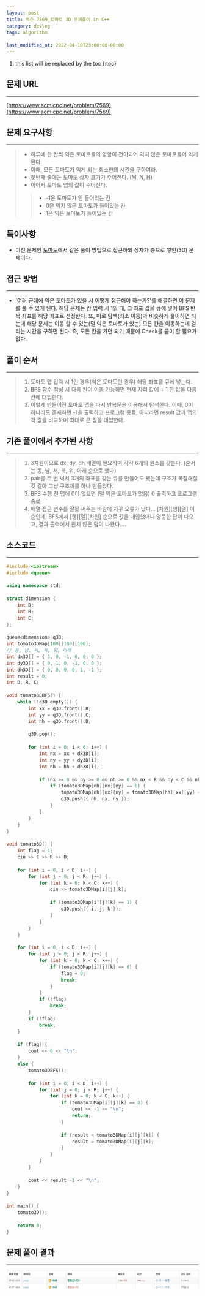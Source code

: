 ```yaml
---
layout: post
title: 백준 7569_토마토 3D 문제풀이 in C++
category: devlog
tags: algorithm

last_modified_at: 2022-04-10T23:00:00-00:00
---
```


1. this list will be replaced by the toc
{:toc}

## 문제 URL
---
[https://www.acmicpc.net/problem/7569](https://www.acmicpc.net/problem/7569)

## 문제 요구사항
---
> + 하루에 한 칸씩 익은 토마토들의 영향이 전이되어 익지 않은 토마토들이 익게 된다.
> + 이때, 모든 토마토가 익게 되는 최소한의 시간을 구하여라.
> + 첫번째 줄에는 토마토 상자 크기가 주어진다. (M, N, H)
> + 이어서 토마토 맵의 값이 주어진다.
>> + -1은 토마토가 안 들어있는 칸
>> +  0은 익지 않은 토마토가 들어있는 칸
>> +  1은 익은 토마토가 들어있는 칸

## 특이사항
+ 이전 문제인 [토마토](https://www.acmicpc.net/problem/7576)에서 같은 풀이 방법으로 접근하되 상자가 층으로 쌓인(3D) 문제이다.

## 접근 방법
---
+ '여러 군데에 익은 토마토가 있을 시 어떻게 접근해야 하는가?'를 해결하면 이 문제를 풀 수 있게 된다. 해당 문제는 칸 입력 시 1일 때, 그 좌표 값을 큐에 넣어 BFS 반복 좌표를 해당 좌표로 선정한다. 또, 미로 탐색(최소 이동)과 비슷하게 풀이하면 되는데 해당 문제는 이동 할 수 있는(덜 익은 토마토가 있는) 모든 칸을 이동하는데 걸리는 시간을 구하면 된다. 즉, 모든 칸을 가면 되기 때문에 Check를 굳이 할 필요가 없다.

## 풀이 순서
---
> 1. 토마토 맵 입력 시 1인 경우(익은 토마토인 경우) 해당 좌표를 큐에 넣는다.
> 2. BFS 함수 작성 시 다음 칸이 이동 가능하면 현재 자리 값에 + 1 한 값을 다음 칸에 대입한다.
> 3. 이렇게 만들어진 토마토 맵을 다시 반복문을 이용해서 탐색한다. 이때, 0이 하나라도 존재하면 -1을 출력하고 프로그램 종료, 아니라면 result 값과 맵의 각 값을 비교하며 최대로 큰 값을 대입한다.

## 기존 풀이에서 추가된 사항
---
> 1. 3차원이므로 dx, dy, dh 배열이 필요하며 각각 6개의 원소를 갖는다. (순서는 동, 남, 서, 북, 위, 아래 순으로 했다)
> 2. pair를 두 번 써서 3개의 좌표를 갖는 큐를 만들어도 됐는데 구조가 복잡해질 것 같아 그냥 구조체를 하나 만들었다.
> 3. BFS 수행 전 맵에 0이 없으면 (덜 익은 토마토가 없음) 0 출력하고 프로그램 종료
> 4. 배열 접근 변수를 잘못 써주는 바람에 자꾸 오류가 났다... [차원][행][열] 이 순인데, BFS에서 [행][열][차원] 순으로 값을 대입했더니 엉뚱한 답이 나오고, 결과 출력에서 원치 않은 답이 나왔다....

## 소스코드
---
~~~c++
#include <iostream>
#include <queue>

using namespace std;

struct dimension {
	int D;
	int R;
	int C;
};

queue<dimension> q3D;
int tomato3DMap[100][100][100];
// 동, 남, 서, 북, 위, 아래
int dx3D[] = { 1, 0, -1, 0, 0, 0 };
int dy3D[] = { 0, 1, 0, -1, 0, 0 };
int dh3D[] = { 0, 0, 0, 0, 1, -1 };
int result = 0;
int D, R, C;

void tomato3DBFS() {
	while (!q3D.empty()) {
		int xx = q3D.front().R;
		int yy = q3D.front().C;
		int hh = q3D.front().D;

		q3D.pop();

		for (int i = 0; i < 6; i++) {
			int nx = xx + dx3D[i];
			int ny = yy + dy3D[i];
			int nh = hh + dh3D[i];

			if (nx >= 0 && ny >= 0 && nh >= 0 && nx < R && ny < C && nh < D) {
				if (tomato3DMap[nh][nx][ny] == 0) {
					tomato3DMap[nh][nx][ny] = tomato3DMap[hh][xx][yy] + 1;
					q3D.push({ nh, nx, ny });
				}
			}
		}
	}
}

void tomato3D() {
	int flag = 1;
	cin >> C >> R >> D;

	for (int i = 0; i < D; i++) {
		for (int j = 0; j < R; j++) {
			for (int k = 0; k < C; k++) {
				cin >> tomato3DMap[i][j][k];

				if (tomato3DMap[i][j][k] == 1) {
					q3D.push({ i, j, k });
				}
			}
		}
	}

	for (int i = 0; i < D; i++) {
		for (int j = 0; j < R; j++) {
			for (int k = 0; k < C; k++) {
				if (tomato3DMap[i][j][k] == 0) {
					flag = 0;
					break;
				}
			}
			if (!flag)
				break;
		}
		if (!flag)
			break;
	}

	if (flag) {
		cout << 0 << "\n";
	}
	else {
		tomato3DBFS();

		for (int i = 0; i < D; i++) {
			for (int j = 0; j < R; j++) {
				for (int k = 0; k < C; k++) {
					if (tomato3DMap[i][j][k] == 0) {
						cout << -1 << "\n";
						return;
					}

					if (result < tomato3DMap[i][j][k]) {
						result = tomato3DMap[i][j][k];
					}
				}
			}
		}

		cout << result -1 << "\n";
	}
}

int main() {
	tomato3D();

	return 0;
} 
~~~

## 문제 풀이 결과
---
<img src="/assets/img/post-img/2022-04-05-boj-7576-tomato3d/result.jpg">